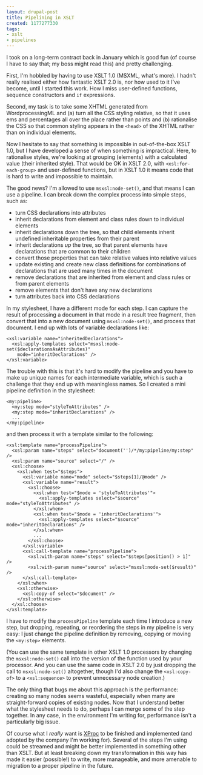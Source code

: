 ```yaml
---
layout: drupal-post
title: Pipelining in XSLT
created: 1177277330
tags:
- xslt
- pipelines
---
```

I took on a long-term contract back in January which is good fun (of course I have to say that; my boss might read this) and pretty challenging.

First, I'm hobbled by having to use XSLT 1.0 (MSXML, what's more). I hadn't really realised either how fantastic XSLT 2.0 is, nor how used to it I've become, until I started this work. How I miss user-defined functions, sequence constructors and `if` expressions.

Second, my task is to take some XHTML generated from WordprocessingML and (a) turn all the CSS styling relative, so that it uses ems and percentages all over the place rather than points and (b) rationalise the CSS so that common styling appears in the `<head>` of the XHTML rather than on individual elements.

<!--break-->

Now I hesitate to say that something is impossible in out-of-the-box XSLT 1.0, but I have developed a sense of when something is impractical. Here, to rationalise styles, we're looking at grouping (elements) with a calculated value (their inherited style). That would be OK in XSLT 2.0, with `<xsl:for-each-group>` and user-defined functions, but in XSLT 1.0 it means code that is hard to write and impossible to maintain.

The good news? I'm allowed to use `msxsl:node-set()`, and that means I can use a pipeline. I can break down the complex process into simple steps, such as:

 *  turn CSS declarations into attributes
 *  inherit declarations from element and class rules down to individual elements
 *  inherit declarations down the tree, so that child elements inherit undefined inheritable properties from their parent
 *  inherit declarations *up* the tree, so that parent elements have declarations that are common to their children
 *  convert those properties that can take relative values into relative values
 *  update existing and create new class definitions for combinations of declarations that are used many times in the document
 *  remove declarations that are inherited from element and class rules or from parent elements
 *  remove elements that don't have any new declarations
 *  turn attributes back into CSS declarations

In my stylesheet, I have a different mode for each step. I can capture the result of processing a document in that mode in a result tree fragment, then convert that into a new document using `msxsl:node-set()`, and process that document. I end up with lots of variable declarations like:

    <xsl:variable name="inheritedDeclarations">
      <xsl:apply-templates select="msxsl:node-set($declarationsAsAttributes)"
        mode="inheritDeclarations" />
    </xsl:variable>

The trouble with this is that it's hard to modify the pipeline and you have to make up unique names for each intermediate variable, which is such a challenge that they end up with meaningless names. So I created a mini pipeline definition in the stylesheet:

    <my:pipeline>
      <my:step mode="styleToAttributes" />
      <my:step mode="inheritDeclarations" />
      ...
    </my:pipeline>

and then process it with a template similar to the following:

    <xsl:template name="processPipeline">
      <xsl:param name="steps" select="document('')/*/my:pipeline/my:step" />
      <xsl:param name="source" select="/" />
      <xsl:choose>
        <xsl:when test="$steps">
          <xsl:variable name="mode" select="$steps[1]/@mode" />
          <xsl:variable name="result">
            <xsl:choose>
              <xsl:when test="$mode = 'styleToAttributes'">
                <xsl:apply-templates select="$source" mode="styleToAttributes" />
              </xsl:when>
              <xsl:when test="$mode = 'inheritDeclarations'">
                <xsl:apply-templates select="$source" mode="inheritDeclarations" />
              </xsl:when>
              ...
            </xsl:choose>
          </xsl:variable>
          <xsl:call-template name="processPipeline">
            <xsl:with-param name="steps" select="$steps[position() > 1]" />
            <xsl:with-param name="source" select="msxsl:node-set($result)" />
          </xsl:call-template>
        </xsl:when>
        <xsl:otherwise>
          <xsl:copy-of select="$document" />
        </xsl:otherwise>
      </xsl:choose>
    </xsl:template>

I have to modify the `processPipeline` template each time I introduce a new step, but dropping, repeating, or reordering the steps in my pipeline is very easy: I just change the pipeline definition by removing, copying or moving the `<my:step>` elements.

(You can use the same template in other XSLT 1.0 processors by changing the `msxsl:node-set()` call into the version of the function used by your processor. And you can use the same code in XSLT 2.0 by just dropping the call to `msxsl:node-set()` altogether, though I'd also change the `<xsl:copy-of>` to a `<xsl:sequence>` to prevent unnecessary node creation.)

The only thing that bugs me about this approach is the performance: creating so many nodes seems wasteful, especially when many are straight-forward copies of existing nodes. Now that I understand better what the stylesheet needs to do, perhaps I can merge some of the step together. In any case, in the environment I'm writing for, performance isn't a particularly big issue.

Of course what I *really* want is [XProc][1] to be finished and implemented (and adopted by the company I'm working for). Several of the steps I'm using could be streamed and might be better implemented in something other than XSLT. But at least breaking down my transformation in this way has made it easier (possible!) to write, more manageable, and more amenable to migration to a proper pipeline in the future.

[1]: http://www.w3.org/TR/xproc "XML Pipeline Language"
